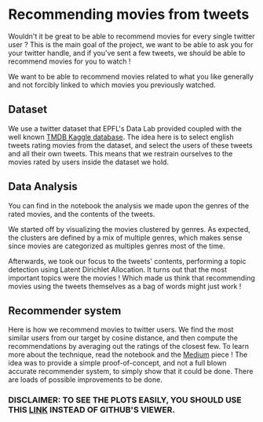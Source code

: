 # Recommending movies from tweets

Wouldn't it be great to be able to recommend movies for every single twitter user ? This is the main goal of the project, we want to be able to ask you for your twitter handle, and if you've sent a few tweets, we should be able to recommend movies for you to watch !

We want to be able to recommend movies related to what you like generally and not forcibly linked to which movies you previously watched.

## Dataset
We use a twitter dataset that EPFL's Data Lab provided coupled with the well known [TMDB Kaggle database](https://www.kaggle.com/tmdb/tmdb-movie-metadata/data). The idea here is to select english tweets rating movies from the dataset, and select the users of these tweets and all their own tweets. This means that we restrain ourselves to the movies rated by users inside the dataset we hold.

## Data Analysis
You can find in the notebook the analysis we made upon the genres of the rated movies, and the contents of the tweets.

We started off by visualizing the movies clustered by genres. As expected, the clusters are defined by a mix of multiple genres, which makes sense since movies are categorized as multiples genres most of the time.

Afterwards, we took our focus to the tweets' contents, performing a topic detection using Latent Dirichlet Allocation. It turns out that the most important topics were the movies ! Which made us think that recommending movies using the tweets themselves as a bag of words might just work !

## Recommender system
Here is how we recommend movies to twitter users. We find the most similar users from our target by cosine distance, and then compute the recommendations by averaging out the ratings of the closest few. To learn more about the technique, read the notebook and the [Medium](https://medium.com/@Loomisloud/recommending-movies-using-twitter-as-a-proxy-6e0cbf50b153) piece ! The idea was to provide a simple proof-of-concept, and not a full blown accurate recommender system, to simply show that it could be done. There are loads of possible improvements to be done.

### DISCLAIMER: TO SEE THE PLOTS EASILY, YOU SHOULD USE THIS [LINK](http://nbviewer.jupyter.org/github/LoomisLoud/ADA/blob/master/project/Twitter%20movie%20recommender%20system.ipynb) INSTEAD OF GITHUB'S VIEWER.
